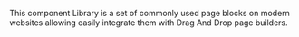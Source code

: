 This component Library is a set of commonly used page blocks on modern websites allowing easily integrate them with Drag And Drop page builders. 
